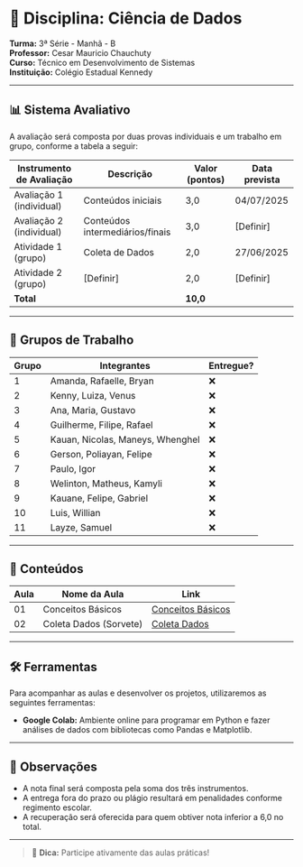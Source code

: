 # 📘 Disciplina: Ciência de Dados

**Turma:** 3ª Série - Manhã - B  
**Professor:** Cesar Mauricio Chauchuty  
**Curso:** Técnico em Desenvolvimento de Sistemas  
**Instituição:** Colégio Estadual Kennedy  

---

## 📊 Sistema Avaliativo

A avaliação será composta por duas provas individuais e um trabalho em grupo, conforme a tabela a seguir:

| Instrumento de Avaliação     | Descrição                         | Valor (pontos) | Data prevista         |
|-----------------------------|-----------------------------------|----------------|------------------------|
| Avaliação 1 (individual)    | Conteúdos iniciais                | 3,0            | 04/07/2025             |
| Avaliação 2 (individual)    | Conteúdos intermediários/finais   | 3,0            | [Definir]              |
| Atividade 1 (grupo)         | Coleta de Dados                   | 2,0            | 27/06/2025             |
| Atividade 2 (grupo)         | [Definir]                         | 2,0            | [Definir]              |
| **Total**                   |                                   | **10,0**       |                        |

---

## 👥 Grupos de Trabalho

| Grupo | Integrantes                            | Entregue?         |
|-------|----------------------------------------|-------------------|
| 1     | Amanda, Rafaelle, Bryan                | ❌                |
| 2     | Kenny, Luiza, Venus                    | ❌                |
| 3     | Ana, Maria, Gustavo                    | ❌                |
| 4     | Guilherme, Filipe, Rafael              | ❌                |
| 5     | Kauan, Nicolas, Maneys, Whenghel       | ❌                |
| 6     | Gerson, Poliayan, Felipe               | ❌                |
| 7     | Paulo, Igor                            | ❌                |
| 8     | Welinton, Matheus, Kamyli              | ❌                |
| 9     | Kauane, Felipe, Gabriel                | ❌                |
| 10    | Luis, Willian                          | ❌                |
| 11    | Layze, Samuel                          | ❌                |

---

## 🧪 Conteúdos

| Aula | Nome da Aula              | Link                                                            |
|------|---------------------------|-----------------------------------------------------------------|
| 01   |  Conceitos Básicos        | [Conceitos Básicos](https://github.com/profchauchuty/cepk-3b-sist-ciencia-de-dados/blob/main/aulas/01.md) |
| 02   |  Coleta Dados (Sorvete)   | [Coleta Dados](https://github.com/profchauchuty/cepk-3b-sist-ciencia-de-dados/tree/main/aulas) |
---

## 🛠️ Ferramentas

Para acompanhar as aulas e desenvolver os projetos, utilizaremos as seguintes ferramentas:

- **Google Colab:** Ambiente online para programar em Python e fazer análises de dados com bibliotecas como Pandas e Matplotlib.

---

## 📌 Observações

- A nota final será composta pela soma dos três instrumentos.
- A entrega fora do prazo ou plágio resultará em penalidades conforme regimento escolar.
- A recuperação será oferecida para quem obtiver nota inferior a 6,0 no total.

---

> 📱 **Dica:** Participe ativamente das aulas práticas!
